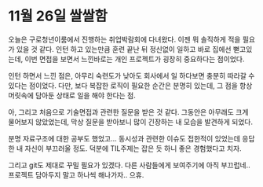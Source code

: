# 11월 26일 쌀쌀함

오늘은 구로청년이룸에서 진행하는 취업박람회에 다녀왔다. 이젠 뭐 솔직하게 적을 필요가 있을 것 같다.
인턴 하고 있는만큼 훈련 끝난 뒤 정신없이 일하고 바로 집에선 뻗고있는데, 이번 면접을 보면서 느낀바로는 개인 프로젝트가 굉장히 중요하다는 점이었다. 

인턴 하면서 느낀 점은, 아무리 숙련도가 낮아도 회사에서 일 하다보면 충분히 따라갈 수 있다는 점이었다.
다만, 보다 복잡한 로직이 필요한 순간은 분명히 있는데, 그 점을 항상 머릿속에 담아둔 상태로 일을 해야 한다는 점.

아, 그리고 처음으로 기술면접과 관련한 질문을 받은 것 같다. 그동안은 아무래도 크게 물어보지 않았었는데, 막상 질문을 받아보니
많이 긴장하는 내 모습을 발견하게 되었다.

분명 자료구조에 대한 공부도 했었고... 동시성과 관련한 이슈도 접한적이 있었는데 응답한 내 자신이 부끄러울 정도.
덕분에 TIL주제는 잡은 듯 하니 좋은 경험했다고 치자.

그리고 git도 제대로 꾸밀 필요가 있겠다. 다른 사람들에게 보여주기에 아직 부끄럽네.. 프로젝트 담아두지 말고 하나씩 해나가자..
으휴.